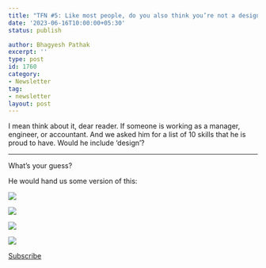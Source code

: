 ```yaml
---
title: "TFN #5: Like most people, do you also think you’re not a designer?\U0001F914"
date: '2023-06-16T10:00:00+05:30'
status: publish

author: Bhagyesh Pathak
excerpt: ''
type: post
id: 1760
category:
- Newsletter
tag:
- newsletter
layout: post
---
```


I mean think about it, dear reader. If someone is working as a manager, engineer, or accountant. And we asked him for a list of 10 skills that he is proud to have. Would he include ‘design’?

---

What’s your guess?

He would hand us some version of this:

![](https://i0.wp.com/bhagyeshpathak.com/wp-content/uploads/2023/06/image.png?resize=651%2C140&ssl=1)

![](https://i0.wp.com/bhagyeshpathak.com/wp-content/uploads/2023/06/UI-job-description1.png?resize=452%2C163&ssl=1)

![](https://i0.wp.com/bhagyeshpathak.com/wp-content/uploads/2023/06/Mind-Maps-Frame-1.jpg?resize=558%2C274&ssl=1)

![](https://i0.wp.com/bhagyeshpathak.com/wp-content/uploads/2023/06/Screenshot-2023-06-13-182215.png?resize=403%2C136&ssl=1)

[Subscribe](https://sisyphus-notes.ck.page/8a143eebbc)